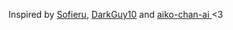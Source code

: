 Inspired by [Sofieru](https://sofieru.com/), [DarkGuy10](https://promptfolio.vercel.app/) and [aiko-chan-ai ](https://aiko-chan-ai.github.io/) <3